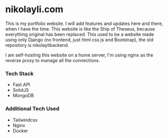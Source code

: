 # nikolayli.com

This is my portfolio website. I will add features and updates here and there, when I have the time. This website is like the Ship of Theseus, because everything original has been replaced.  This used to be a website made using only Django (no frontend, just html css js and Bootstrap), the old repository is nikolaylibackend.

I am self-hosting this website on a home server, I'm using nginx as the reverse proxy to manage all the connections.

### Tech Stack

* Fast API
* SolidJS
* MongoDB

### Additional Tech Used

* Tailwindcss
* Nginx
* Docker